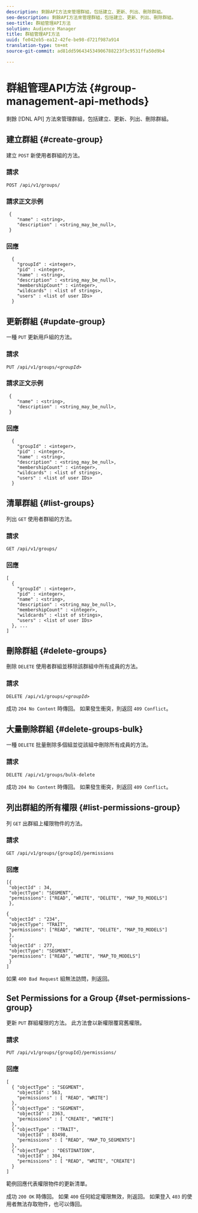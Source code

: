 ```yaml
---
description: 剩餘API方法來管理群組，包括建立、更新、列出、刪除群組。
seo-description: 剩餘API方法來管理群組，包括建立、更新、列出、刪除群組。
seo-title: 群組管理API方法
solution: Audience Manager
title: 群組管理API方法
uuid: fe042eb5-ea12-42fe-be98-d721f987a914
translation-type: tm+mt
source-git-commit: ad81dd596434534906788223f3c9531ffa50d9b4

---
```



# 群組管理API方法 {#group-management-api-methods}

剩餘 [!DNL API] 方法來管理群組，包括建立、更新、列出、刪除群組。

<!-- c_rest_api_user_man_group.xml -->

## 建立群組 {#create-group}

建立 `POST` 新使用者群組的方法。

<!-- r_rest_api_group_create.xml -->

### 請求

`POST /api/v1/groups/`

### 請求正文示例

```
 {
    "name" : <string>,
    "description" : <string_may_be_null>,
 }
```

### 回應

```
  {
    "groupId" : <integer>,
    "pid" : <integer>,
    "name" : <string>,
    "description" : <string_may_be_null>,
    "membershipCount" : <integer>,
    "wildcards" : <list of strings>,
    "users" : <list of user IDs>
  }
```

## 更新群組 {#update-group}

一種 `PUT` 更新用戶組的方法。

<!--
r_rest_api_group_update.xml
-->

### 請求

`PUT /api/v1/groups/`*`<groupId>`*

### 請求正文示例

```
 {
    "name" : <string>,
    "description" : <string_may_be_null>,
 }
```

### 回應

```
  {
    "groupId" : <integer>,
    "pid" : <integer>,
    "name" : <string>,
    "description" : <string_may_be_null>,
    "membershipCount" : <integer>,
    "wildcards" : <list of strings>,
    "users" : <list of user IDs>
  }
```

## 清單群組 {#list-groups}

列出 `GET` 使用者群組的方法。

<!--
r_rest_api_group_list.xml
-->

### 請求

`GET /api/v1/groups/`

### 回應

```
[
  { 
    "groupId" : <integer>,
    "pid" : <integer>,
    "name" : <string>,
    "description" : <string_may_be_null>,
    "membershipCount" : <integer>,
    "wildcards" : <list of strings>,
    "users" : <list of user IDs>
  }, ...
]
```

## 刪除群組 {#delete-groups}

刪除 `DELETE` 使用者群組並移除該群組中所有成員的方法。

<!-- r_rest_api_group_delete.xml -->

### 請求

`DELETE /api/v1/groups/`*`<groupId>`*

成功 `204 No Content` 時傳回。 如果發生衝突，則返回 `409 Conflict`。

## 大量刪除群組 {#delete-groups-bulk}

一種 `DELETE` 批量刪除多個組並從該組中刪除所有成員的方法。

<!-- r_rest_api_group_delete_bulk.xml -->

### 請求

`DELETE /api/v1/groups/bulk-delete`

成功 `204 No Content` 時傳回。 如果發生衝突，則返回 `409 Conflict`。

## 列出群組的所有權限 {#list-permissions-group}

列 `GET` 出群組上權限物件的方法。

<!-- r_rest_api_perm_list_group.xml -->

### 請求

`GET /api/v1/groups/{groupId}/permissions`

### 回應

```
[{
 "objectId" : 34,
 "objectType": "SEGMENT",
 "permissions": ["READ", "WRITE", "DELETE", "MAP_TO_MODELS"]
 },

{
 "objectId" : "234",
 "objectType": "TRAIT",
 "permissions": ["READ", "WRITE", "DELETE", "MAP_TO_MODELS"]
 },
 {
 "objectId" : 277,
 "objectType": "SEGMENT",
 "permissions": ["READ", "WRITE", "MAP_TO_MODELS"]
 }
]
```

如果 `400 Bad Request` 組無法訪問，則返回。

## Set Permissions for a Group {#set-permissions-group}

更新 `PUT` 群組權限的方法。 此方法會以新權限覆寫舊權限。

<!-- r_rest_api_perm_set.xml -->

### 請求

`PUT /api/v1/groups/{groupId}/permissions/`

### 回應

```
[ 
  { "objectType" : "SEGMENT",
    "objectId" : 563,
    "permissions" : [ "READ", "WRITE"]
  },
  { "objectType" : "SEGMENT",
    "objectId" : 2363,
    "permissions" : [ "CREATE", "WRITE"]
  },
  { "objectType" : "TRAIT",
    "objectId" : 83498,
    "permissions" : [ "READ", "MAP_TO_SEGMENTS"]
  },
  { "objectType" : "DESTINATION",
    "objectId" : 304,
    "permissions" : [ "READ", "WRITE", "CREATE"]
  }
]
```

範例回應代表權限物件的更新清單。

成功 `200 OK` 時傳回。 如果 `400` 任何給定權限無效，則返回。 如果登入 `403` 的使用者無法存取物件，也可以傳回。